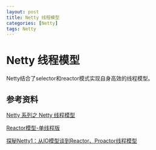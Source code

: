 ```yaml
---
layout: post
title: Netty 线程模型
categories: [Netty]
tags: Netty
---
```


# Netty 线程模型

Netty结合了selector和reactor模式实现自身高效的线程模型。









## 参考资料

[Netty 系列之 Netty 线程模型](https://www.infoq.cn/article/netty-threading-model/)

[Reactor模型-单线程版](https://www.cnblogs.com/wuer888/p/10144412.html)

[探秘Netty1：从IO模型谈到Reactor、Proactor线程模型](https://yq.aliyun.com/articles/639901)


